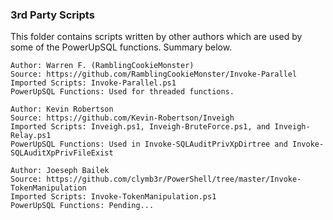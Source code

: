 ### 3rd Party Scripts

This folder contains scripts written by other authors which are used by some of the PowerUpSQL functions. Summary below.

	Author: Warren F. (RamblingCookieMonster)
  	Source: https://github.com/RamblingCookieMonster/Invoke-Parallel
  	Imported Scripts: Invoke-Parallel.ps1
  	PowerUpSQL Functions: Used for threaded functions.
  	
	Author: Kevin Robertson
  	Source: https://github.com/Kevin-Robertson/Inveigh
  	Imported Scripts: Inveigh.ps1, Inveigh-BruteForce.ps1, and Inveigh-Relay.ps1 
  	PowerUpSQL Functions: Used in Invoke-SQLAuditPrivXpDirtree and Invoke-SQLAuditXpPrivFileExist
  	
	Author: Joeseph Bailek
  	Source: https://github.com/clymb3r/PowerShell/tree/master/Invoke-TokenManipulation
  	Imported Scripts: Invoke-TokenManipulation.ps1
  	PowerUpSQL Functions: Pending...
  	
  	


